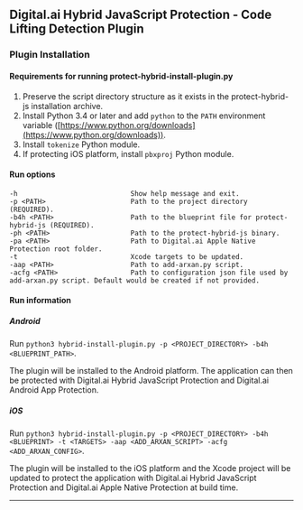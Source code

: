 ## Digital.ai Hybrid JavaScript Protection - Code Lifting Detection Plugin

### Plugin Installation

#### Requirements for running protect-hybrid-install-plugin.py
1. Preserve the script directory structure as it exists in the protect-hybrid-js installation archive.
2. Install Python 3.4 or later and add `python` to the `PATH` environment variable ([https://www.python.org/downloads](https://www.python.org/downloads)).
3. Install `tokenize` Python module.
4. If protecting iOS platform, install `pbxproj` Python module.

#### Run options
```
-h                            Show help message and exit.
-p <PATH>                     Path to the project directory (REQUIRED).
-b4h <PATH>                   Path to the blueprint file for protect-hybrid-js (REQUIRED).
-ph <PATH>                    Path to the protect-hybrid-js binary.
-pa <PATH>                    Path to Digital.ai Apple Native Protection root folder.
-t                            Xcode targets to be updated.
-aap <PATH>                   Path to add-arxan.py script.
-acfg <PATH>                  Path to configuration json file used by add-arxan.py script. Default would be created if not provided.
```
#### Run information
##### Android
Run `python3 hybrid-install-plugin.py -p <PROJECT_DIRECTORY> -b4h <BLUEPRINT_PATH>`. 

The plugin will be installed to the Android platform. 
The application can then be protected with Digital.ai Hybrid JavaScript Protection and Digital.ai Android App Protection.
##### iOS
Run `python3 hybrid-install-plugin.py -p <PROJECT_DIRECTORY> -b4h <BLUEPRINT> -t <TARGETS> -aap <ADD_ARXAN_SCRIPT> -acfg <ADD_ARXAN_CONFIG>`. 

The plugin will be installed to the iOS platform and the Xcode project will be updated to protect the application with Digital.ai Hybrid JavaScript Protection and Digital.ai Apple Native Protection at build time.

---
